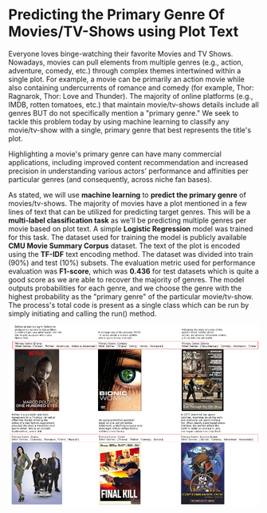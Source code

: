 # Predicting the Primary Genre Of Movies/TV-Shows using Plot Text

Everyone loves binge-watching their favorite Movies and TV Shows. Nowadays, movies can pull elements from multiple genres (e.g., action, adventure, comedy, etc.) through complex themes intertwined within a single plot. For example, a movie can be primarily an action movie while also containing undercurrents of romance and comedy (for example, Thor: Ragnarok, Thor: Love and Thunder). The majority of online platforms (e.g., IMDB, rotten tomatoes, etc.) that maintain movie/tv-shows details include all genres BUT do not specifically mention a "primary genre." We seek to tackle this problem today by using machine learning to classify any movie/tv-show with a single, primary genre that best represents the title's plot.

Highlighting a movie's primary genre can have many commercial applications, including improved content recommendation and increased precision in understanding various actors' performance and affinities per particular genres (and consequently, across niche fan bases).

As stated, we will use **machine learning** to **predict the primary genre** of movies/tv-shows. The majority of movies have a plot mentioned in a few lines of text that can be utilized for predicting target genres. This will be a **multi-label classification task** as we'll be predicting multiple genres per movie based on plot text. A simple **Logistic Regression** model was trained for this task. The dataset used for training the model is publicly available **CMU Movie Summary Corpus** dataset. The text of the plot is encoded using the **TF-IDF** text encoding method. The dataset was divided into train (90%) and test (10%) subsets. The evaluation metric used for performance evaluation was **F1-score**, which was **0.436** for test datasets which is quite a good score as we are able to recover the majority of genres. The model outputs probabilities for each genre, and we choose the genre with the highest probability as the "primary genre" of the particular movie/tv-show. The process's total code is present as a single class which can be run by simply initiating and calling the run() method.

![High-level Summary of Results](https://github.com/gorfein/TV-and-Movie-Genre-Classification/blob/main/Images/High%20level.png)
